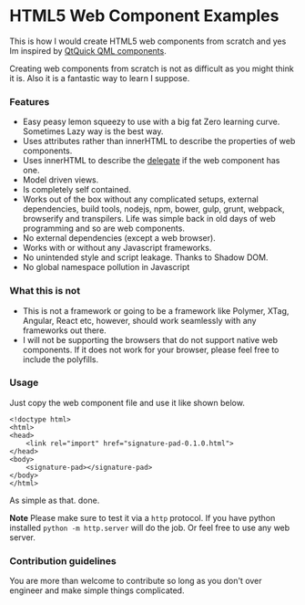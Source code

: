 # HTML5 Web Component Examples #

This is how I would create HTML5 web components from scratch and yes Im inspired by [QtQuick QML components](http://doc.qt.io/qt-5/qml-qtqml-component.html).

Creating web components from scratch is not as difficult as you might think it is.
Also it is a fantastic way to learn I suppose.

### Features ###
* Easy peasy lemon squeezy to use with a big fat Zero learning curve. Sometimes Lazy way is the best way.
* Uses attributes rather than innerHTML to describe the properties of web components.
* Uses innerHTML to describe the [delegate](http://doc.qt.io/qt-5/qtquick-modelviewsdata-modelview.html#view-delegates) if the web component has one.
* Model driven views.
* Is completely self contained.
* Works out of the box without any complicated setups, external dependencies, build tools, nodejs, npm, bower, gulp, grunt, webpack, browserify and transpilers. Life was simple back in old days of web programming and so are web components.
* No external dependencies (except a web browser).
* Works with or without any Javascript frameworks.
* No unintended style and script leakage. Thanks to Shadow DOM.
* No global namespace pollution in Javascript

### What this is not ###
* This is not a framework or going to be a framework like Polymer, XTag, Angular, React etc, however, should work seamlessly with any frameworks out there.
* I will not be supporting the browsers that do not support native web components. If it does not work for your browser, please feel free to include the polyfills.

### Usage ###
Just copy the web component file and use it like shown below.
```
<!doctype html>
<html>
<head>
    <link rel="import" href="signature-pad-0.1.0.html">
</head>
<body>
    <signature-pad></signature-pad>
</body>
</html>
```
As simple as that. done.

**Note**
Please make sure to test it via a `http` protocol.
If you have python installed `python -m http.server` will do the job.
Or feel free to use any web server.

### Contribution guidelines ###
You are more than welcome to contribute so long as you don't over engineer and make simple things complicated.